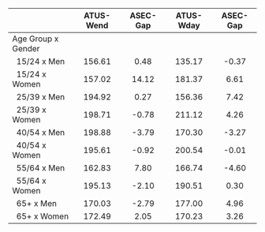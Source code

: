 
|                      |    ATUS-Wend |     ASEC-Gap |    ATUS-Wday |     ASEC-Gap |
| -------------------- | :----------: | :----------: | :----------: | :----------: |
| Age Group x Gender   |              |              |              |              |
| &nbsp;&nbsp;15/24 x Men |       156.61 |         0.48 |       135.17 |        -0.37 |
| &nbsp;&nbsp;15/24 x Women |       157.02 |        14.12 |       181.37 |         6.61 |
| &nbsp;&nbsp;25/39 x Men |       194.92 |         0.27 |       156.36 |         7.42 |
| &nbsp;&nbsp;25/39 x Women |       198.71 |        -0.78 |       211.12 |         4.26 |
| &nbsp;&nbsp;40/54 x Men |       198.88 |        -3.79 |       170.30 |        -3.27 |
| &nbsp;&nbsp;40/54 x Women |       195.61 |        -0.92 |       200.54 |        -0.01 |
| &nbsp;&nbsp;55/64 x Men |       162.83 |         7.80 |       166.74 |        -4.60 |
| &nbsp;&nbsp;55/64 x Women |       195.13 |        -2.10 |       190.51 |         0.30 |
| &nbsp;&nbsp;65+ x Men |       170.03 |        -2.79 |       177.00 |         4.96 |
| &nbsp;&nbsp;65+ x Women |       172.49 |         2.05 |       170.23 |         3.26 |

